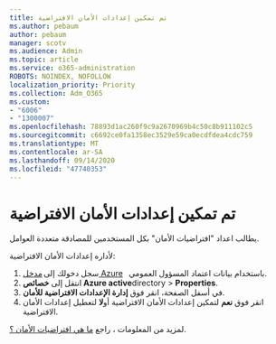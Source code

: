 ```yaml
---
title: تم تمكين إعدادات الأمان الافتراضية
ms.author: pebaum
author: pebaum
manager: scotv
ms.audience: Admin
ms.topic: article
ms.service: o365-administration
ROBOTS: NOINDEX, NOFOLLOW
localization_priority: Priority
ms.collection: Adm_O365
ms.custom:
- "6006"
- "1300007"
ms.openlocfilehash: 78893d1ac260f9c9a2670969b4c50c8b911102c5
ms.sourcegitcommit: c6692ce0fa1358ec3529e59ca0ecdfdea4cdc759
ms.translationtype: MT
ms.contentlocale: ar-SA
ms.lasthandoff: 09/14/2020
ms.locfileid: "47740353"
---
```

# <a name="security-defaults-is-enabled"></a>تم تمكين إعدادات الأمان الافتراضية

يطالب اعداد "افتراضيات الأمان" بكل المستخدمين للمصادقة متعددة العوامل.

لأداره إعدادات الأمان الافتراضية:

1. سجل دخولك إلى [مدخل Azure](https://ms.portal.azure.com/)   باستخدام بيانات اعتماد المسؤول العمومي.
2. انتقل إلى **خصائص Azure active**directory  >  **Properties**.
3. في أسفل الصفحة، انقر فوق **إدارة الإعدادات الافتراضية للأمان**.
4. انقر فوق **نعم** لتمكين إعدادات الأمان الافتراضية أو**لا** لتعطيل إعدادات الأمان الافتراضية.

لمزيد من المعلومات ، راجع [ما هي افتراضيات الأمان ؟](https://docs.microsoft.com/azure/active-directory/fundamentals/concept-fundamentals-security-defaults).
